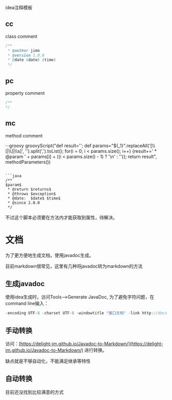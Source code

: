 idea注释模板


## cc

class comment

```java
/**
 * @author jimo
 * @version 1.0.0
 * @date $date$ $time$
 */
```

## pc

property comment

```java
/**
*/
```

## mc

method comment

···groovy
groovyScript("def result=''; def params=\"${_1}\".replaceAll('[\\\\[|\\\\]|\\\\s]', '').split(',').toList(); for(i = 0; i < params.size(); i++) {result+=' * @param ' + params[i] + ((i < params.size() - 1) ? '\\n' : '')}; return result", methodParameters())
```

```java
/**
$param$
 * @return $returns$
 * @throws $exception$
 * @date:  $date$ $time$
 * @since 2.0.0 
 */
```

不过这个脚本必须要在方法内才能获取到属性，待解决。


# 文档

为了更方便地生成文档，使用javadoc生成。

目前markdown很常见，这里有几种将javadoc转为markdown的方法

## 生成javadoc

使用idea生成时，访问Tools-->Generate JavaDoc, 为了避免字符问题，在command line输入：

```java
-encoding UTF-8 -charset UTF-8 -windowtitle "接口文档" -link http://docs.Oracle.com/javase/8/docs/api
```

## 手动转换

访问：[https://delight-im.github.io/Javadoc-to-Markdown/](https://delight-im.github.io/Javadoc-to-Markdown/) 进行转换。

缺点就是不够自动化，不能满足继承等特性

## 自动转换

目前还没找到比较满意的方式


